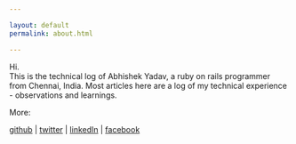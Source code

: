 ```yaml
---

layout: default
permalink: about.html

---
```


Hi.  
This is the technical log of Abhishek Yadav, a ruby on rails programmer from Chennai, India.
Most articles here are a log of my technical experience - observations and learnings.   

More:  
<!--[resume](/resume.html)  | -->
[github](http://github.com/zerothabhishek)  |
[twitter](http://twitter.com/zerothabhishek)  |
[linkedIn](http://www.linkedin.com/pub/abhishek-yadav/7/120/3b1)  |
[facebook](www.facebook.com/zerothabhishek)  